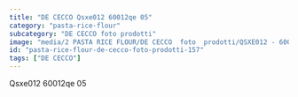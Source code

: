 ```yaml
---
title: "DE CECCO Qsxe012 60012qe 05"
category: "pasta-rice-flour"
subcategory: "DE CECCO foto prodotti"
image: "media/2 PASTA RICE FLOUR/DE CECCO  foto  prodotti/QSXE012 - 60012QE-05.jpg"
id: "pasta-rice-flour-de-cecco-foto-prodotti-157"
tags: ["DE CECCO"]
---
```


Qsxe012 60012qe 05

